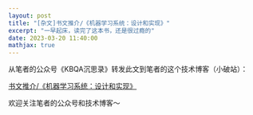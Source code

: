 ```yaml
---
layout: post
title: "[杂文]书文推介/《机器学习系统：设计和实现》"
excerpt: "一早起床，读完了这本书，还是很过瘾的"
date: 2023-03-20 11:40:00
mathjax: true
---
```


从笔者的公众号《KBQA沉思录》转发此文到笔者的这个技术博客（小破站）：

[书文推介/《机器学习系统：设计和实现》](https://mp.weixin.qq.com/s?__biz=MzU2MTY2ODEzNA==&mid=2247484178&idx=1&sn=7e8c14852f4faa0652ada161fc3f13d0&chksm=fc740a5bcb03834dfdb6847afa3f328054167c76193437a74f59d70397f5f7f52d283a525d22&token=1793488826&lang=zh_CN#rd)


欢迎关注笔者的公众号和技术博客～

